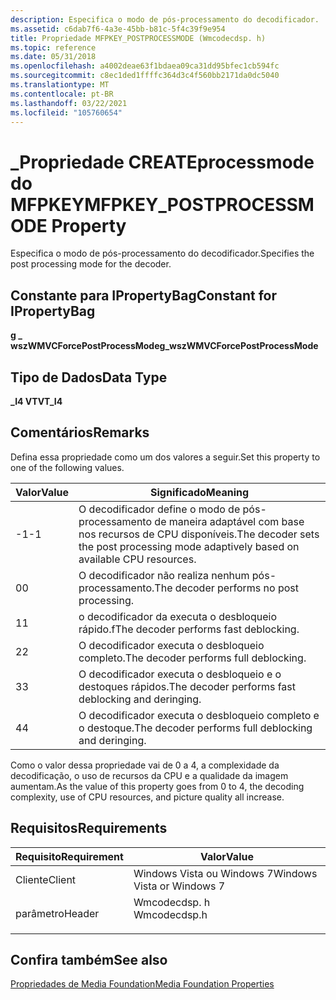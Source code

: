 ```yaml
---
description: Especifica o modo de pós-processamento do decodificador.
ms.assetid: c6dab7f6-4a3e-45bb-b81c-5f4c39f9e954
title: Propriedade MFPKEY_POSTPROCESSMODE (Wmcodecdsp. h)
ms.topic: reference
ms.date: 05/31/2018
ms.openlocfilehash: a4002deae63f1bdaea09ca31dd95bfec1cb594fc
ms.sourcegitcommit: c8ec1ded1ffffc364d3c4f560bb2171da0dc5040
ms.translationtype: MT
ms.contentlocale: pt-BR
ms.lasthandoff: 03/22/2021
ms.locfileid: "105760654"
---
```

# <a name="mfpkey_postprocessmode-property"></a><span data-ttu-id="84cfa-103">\_Propriedade CREATEprocessmode do MFPKEY</span><span class="sxs-lookup"><span data-stu-id="84cfa-103">MFPKEY\_POSTPROCESSMODE Property</span></span>

<span data-ttu-id="84cfa-104">Especifica o modo de pós-processamento do decodificador.</span><span class="sxs-lookup"><span data-stu-id="84cfa-104">Specifies the post processing mode for the decoder.</span></span>

## <a name="constant-for-ipropertybag"></a><span data-ttu-id="84cfa-105">Constante para IPropertyBag</span><span class="sxs-lookup"><span data-stu-id="84cfa-105">Constant for IPropertyBag</span></span>

<span data-ttu-id="84cfa-106">**g \_ wszWMVCForcePostProcessMode**</span><span class="sxs-lookup"><span data-stu-id="84cfa-106">**g\_wszWMVCForcePostProcessMode**</span></span>

## <a name="data-type"></a><span data-ttu-id="84cfa-107">Tipo de Dados</span><span class="sxs-lookup"><span data-stu-id="84cfa-107">Data Type</span></span>

<span data-ttu-id="84cfa-108">**\_I4 VT**</span><span class="sxs-lookup"><span data-stu-id="84cfa-108">**VT\_I4**</span></span>

## <a name="remarks"></a><span data-ttu-id="84cfa-109">Comentários</span><span class="sxs-lookup"><span data-stu-id="84cfa-109">Remarks</span></span>

<span data-ttu-id="84cfa-110">Defina essa propriedade como um dos valores a seguir.</span><span class="sxs-lookup"><span data-stu-id="84cfa-110">Set this property to one of the following values.</span></span>



| <span data-ttu-id="84cfa-111">Valor</span><span class="sxs-lookup"><span data-stu-id="84cfa-111">Value</span></span> | <span data-ttu-id="84cfa-112">Significado</span><span class="sxs-lookup"><span data-stu-id="84cfa-112">Meaning</span></span>                                                                                |
|-------|----------------------------------------------------------------------------------------|
| <span data-ttu-id="84cfa-113">-1</span><span class="sxs-lookup"><span data-stu-id="84cfa-113">-1</span></span>    | <span data-ttu-id="84cfa-114">O decodificador define o modo de pós-processamento de maneira adaptável com base nos recursos de CPU disponíveis.</span><span class="sxs-lookup"><span data-stu-id="84cfa-114">The decoder sets the post processing mode adaptively based on available CPU resources.</span></span> |
| <span data-ttu-id="84cfa-115">0</span><span class="sxs-lookup"><span data-stu-id="84cfa-115">0</span></span>     | <span data-ttu-id="84cfa-116">O decodificador não realiza nenhum pós-processamento.</span><span class="sxs-lookup"><span data-stu-id="84cfa-116">The decoder performs no post processing.</span></span>                                               |
| <span data-ttu-id="84cfa-117">1</span><span class="sxs-lookup"><span data-stu-id="84cfa-117">1</span></span>     | <span data-ttu-id="84cfa-118">o decodificador da executa o desbloqueio rápido.</span><span class="sxs-lookup"><span data-stu-id="84cfa-118">fThe decoder performs fast deblocking.</span></span>                                                 |
| <span data-ttu-id="84cfa-119">2</span><span class="sxs-lookup"><span data-stu-id="84cfa-119">2</span></span>     | <span data-ttu-id="84cfa-120">O decodificador executa o desbloqueio completo.</span><span class="sxs-lookup"><span data-stu-id="84cfa-120">The decoder performs full deblocking.</span></span>                                                  |
| <span data-ttu-id="84cfa-121">3</span><span class="sxs-lookup"><span data-stu-id="84cfa-121">3</span></span>     | <span data-ttu-id="84cfa-122">O decodificador executa o desbloqueio e o destoques rápidos.</span><span class="sxs-lookup"><span data-stu-id="84cfa-122">The decoder performs fast deblocking and deringing.</span></span>                                    |
| <span data-ttu-id="84cfa-123">4</span><span class="sxs-lookup"><span data-stu-id="84cfa-123">4</span></span>     | <span data-ttu-id="84cfa-124">O decodificador executa o desbloqueio completo e o destoque.</span><span class="sxs-lookup"><span data-stu-id="84cfa-124">The decoder performs full deblocking and deringing.</span></span>                                    |



 

<span data-ttu-id="84cfa-125">Como o valor dessa propriedade vai de 0 a 4, a complexidade da decodificação, o uso de recursos da CPU e a qualidade da imagem aumentam.</span><span class="sxs-lookup"><span data-stu-id="84cfa-125">As the value of this property goes from 0 to 4, the decoding complexity, use of CPU resources, and picture quality all increase.</span></span>

## <a name="requirements"></a><span data-ttu-id="84cfa-126">Requisitos</span><span class="sxs-lookup"><span data-stu-id="84cfa-126">Requirements</span></span>



| <span data-ttu-id="84cfa-127">Requisito</span><span class="sxs-lookup"><span data-stu-id="84cfa-127">Requirement</span></span> | <span data-ttu-id="84cfa-128">Valor</span><span class="sxs-lookup"><span data-stu-id="84cfa-128">Value</span></span> |
|-------------------|-----------------------------------------------------------------------------------------|
| <span data-ttu-id="84cfa-129">Cliente</span><span class="sxs-lookup"><span data-stu-id="84cfa-129">Client</span></span><br/> | <span data-ttu-id="84cfa-130">Windows Vista ou Windows 7</span><span class="sxs-lookup"><span data-stu-id="84cfa-130">Windows Vista or Windows 7</span></span><br/>                                                   |
| <span data-ttu-id="84cfa-131">parâmetro</span><span class="sxs-lookup"><span data-stu-id="84cfa-131">Header</span></span><br/> | <dl> <span data-ttu-id="84cfa-132"><dt>Wmcodecdsp. h</dt></span><span class="sxs-lookup"><span data-stu-id="84cfa-132"><dt>Wmcodecdsp.h</dt></span></span> </dl> |



## <a name="see-also"></a><span data-ttu-id="84cfa-133">Confira também</span><span class="sxs-lookup"><span data-stu-id="84cfa-133">See also</span></span>

<dl> <dt>

[<span data-ttu-id="84cfa-134">Propriedades de Media Foundation</span><span class="sxs-lookup"><span data-stu-id="84cfa-134">Media Foundation Properties</span></span>](media-foundation-properties.md)
</dt> </dl>

 

 




